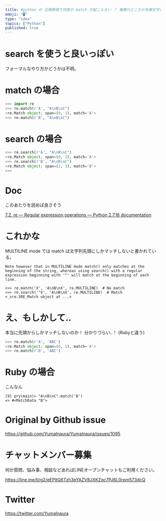 ```yaml
---
title: #python の 正規表現で何故か match が起こらない ？ 複数行どころか先頭文字列にしかマッチしないから気をつけて！
emoji: "🖥"
type: "idea"
topics: ["Python"]
published: true
---
```


# search を使うと良いっぽい

フォーマルなやり方かどうかは不明。

# match の場合

```py
>>> import re
>>> re.match(r'A', "A\nB\nC")
<re.Match object; span=(0, 1), match='A'>
>>> re.match(r'B', "A\nB\nC")

```

# search の場合

```py
>>> re.search(r'A', "A\nB\nC")
<re.Match object; span=(0, 1), match='A'>
>>> re.search(r'B', "A\nB\nC")
<re.Match object; span=(2, 3), match='B'>
>>>

```

# Doc

このあたりを読めば良さそう

[7.2. re — Regular expression operations — Python 2.7.16 documentation](https://docs.python.org/2/library/re.html#search-vs-match)

# これかな

MULTILINE mode では match は文字列先頭にしかマッチしないと書かれている。

```
Note however that in MULTILINE mode match() only matches at the beginning of the string, whereas using search() with a regular expression beginning with '^' will match at the beginning of each line.

>>> re.match('X', 'A\nB\nX', re.MULTILINE)  # No match
>>> re.search('^X', 'A\nB\nX', re.MULTILINE)  # Match
<_sre.SRE_Match object at ...>
```

# え、もしかして‥

本当に先頭からしかマッチしないのか！ 分かりづらい‥！ (Rubyと違う)


```py
>>> re.match(r'A', 'ABC')
<re.Match object; span=(0, 1), match='A'>
>>> re.match(r'B', 'ABC')
```

# Ruby の場合

こんなん

```
[9] pry(main)> "A\nB\nC".match('B')
=> #<MatchData "B">
```

# Original by Github issue

https://github.com/YumaInaura/YumaInaura/issues/1095








<!-- Update From Qiita API -->

# チャットメンバー募集


何か質問、悩み事、相談などあればLINEオープンチャットもご利用ください。

https://line.me/ti/g2/eEPltQ6Tzh3pYAZV8JXKZqc7PJ6L0rpm573dcQ





# Twitter


https://twitter.com/YumaInaura


<!-- Update From Qiita API -->



